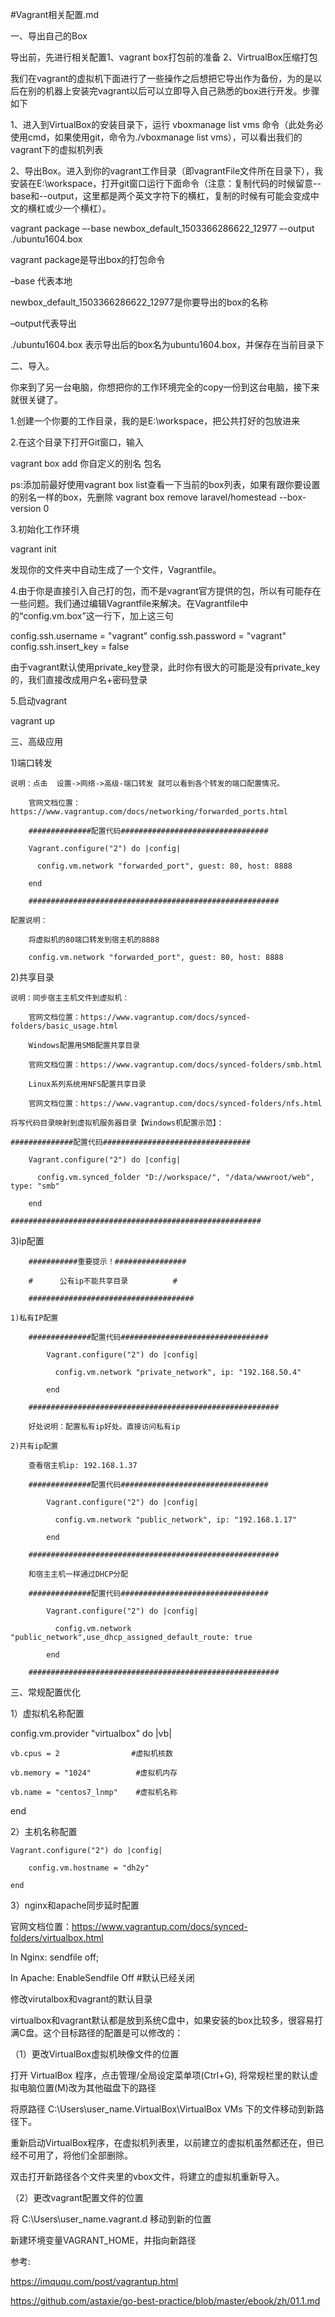 #Vagrant相关配置.md

一、导出自己的Box

导出前，先进行相关配置1、vagrant box打包前的准备   2、VirtrualBox压缩打包

我们在vagrant的虚拟机下面进行了一些操作之后想把它导出作为备份，为的是以后在别的机器上安装完vagrant以后可以立即导入自己熟悉的box进行开发。步骤如下

1、进入到VirtualBox的安装目录下，运行 vboxmanage list vms 命令（此处务必使用cmd，如果使用git，命令为./vboxmanage list vms），可以看出我们的vagrant下的虚拟机列表

2、导出Box。进入到你的vagrant工作目录（即vagrantFile文件所在目录下），我安装在E:\workspace，打开git窗口运行下面命令（注意：复制代码的时候留意--base和--output，这里都是两个英文字符下的横杠，复制的时候有可能会变成中文的横杠或少一个横杠）。

vagrant package –-base newbox_default_1503366286622_12977 –-output ./ubuntu1604.box

vagrant package是导出box的打包命令

–base 代表本地

newbox_default_1503366286622_12977是你要导出的box的名称

–output代表导出

./ubuntu1604.box 表示导出后的box名为ubuntu1604.box，并保存在当前目录下

 

二、导入。

你来到了另一台电脑，你想把你的工作环境完全的copy一份到这台电脑，接下来就很关键了。

1.创建一个你要的工作目录，我的是E:\workspace，把公共打好的包放进来

2.在这个目录下打开Git窗口，输入

vagrant box add 你自定义的别名 包名

ps:添加前最好使用vagrant box list查看一下当前的box列表，如果有跟你要设置的别名一样的box，先删除 vagrant box remove laravel/homestead --box-version 0

3.初始化工作环境

vagrant init

发现你的文件夹中自动生成了一个文件，Vagrantfile。

4.由于你是直接引入自己打的包，而不是vagrant官方提供的包，所以有可能存在一些问题。我们通过编辑Vagrantfile来解决。在Vagrantfile中的“config.vm.box”这一行下，加上这三句

config.ssh.username = "vagrant"
config.ssh.password = "vagrant"
config.ssh.insert_key = false

由于vagrant默认使用private_key登录，此时你有很大的可能是没有private_key的，我们直接改成用户名+密码登录

 5.启动vagrant

vagrant up

 

 

三、高级应用

1)端口转发

    说明：点击  设置->网络->高级-端口转发 就可以看到各个转发的端口配置情况。

        官网文档位置：https://www.vagrantup.com/docs/networking/forwarded_ports.html

        ##############配置代码#################################

        Vagrant.configure("2") do |config|

          config.vm.network "forwarded_port", guest: 80, host: 8888

        end

        ########################################################

    配置说明：

        将虚拟机的80端口转发到宿主机的8888

        config.vm.network "forwarded_port", guest: 80, host: 8888

2)共享目录

    说明：同步宿主主机文件到虚拟机：

        官网文档位置：https://www.vagrantup.com/docs/synced-folders/basic_usage.html

        Windows配置用SMB配置共享目录

        官网文档位置：https://www.vagrantup.com/docs/synced-folders/smb.html

        Linux系列系统用NFS配置共享目录

        官网文档位置：https://www.vagrantup.com/docs/synced-folders/nfs.html

    将写代码目录映射到虚拟机服务器目录【Windows机配置示范】：

    ##############配置代码#################################

        Vagrant.configure("2") do |config|

          config.vm.synced_folder "D://workspace/", "/data/wwwroot/web", type: "smb"

        end

    ########################################################

3)ip配置

        ###########重要提示！################

        #      公有ip不能共享目录          #

        #####################################

    1)私有IP配置

        ##############配置代码#################################

            Vagrant.configure("2") do |config|

              config.vm.network "private_network", ip: "192.168.50.4"

            end

        ########################################################

        好处说明：配置私有ip好处。直接访问私有ip

    2)共有ip配置

        查看宿主机ip: 192.168.1.37

        ##############配置代码#################################

            Vagrant.configure("2") do |config|

              config.vm.network "public_network", ip: "192.168.1.17"

            end

        ########################################################

        和宿主主机一样通过DHCP分配

        ##############配置代码#################################

            Vagrant.configure("2") do |config|

              config.vm.network "public_network",use_dhcp_assigned_default_route: true

            end

        ########################################################   
三、常规配置优化

1）虚拟机名称配置

  config.vm.provider "virtualbox" do |vb|

    vb.cpus = 2                #虚拟机核数

    vb.memory = "1024"          #虚拟机内存

    vb.name = "centos7_lnmp"    #虚拟机名称

  end

2）主机名称配置

    Vagrant.configure("2") do |config|

        config.vm.hostname = "dh2y"

    end

3）nginx和apache同步延时配置

官网文档位置：https://www.vagrantup.com/docs/synced-folders/virtualbox.html

In Nginx:    sendfile off;

In Apache:  EnableSendfile Off  #默认已经关闭

 
修改virutalbox和vagrant的默认目录

virtualbox和vagrant默认都是放到系统C盘中，如果安装的box比较多，很容易打满C盘。这个目标路径的配置是可以修改的：

（1）更改VirtualBox虚拟机映像文件的位置

打开 VirtualBox 程序，点击管理/全局设定菜单项(Ctrl+G), 将常规栏里的默认虚拟电脑位置(M)改为其他磁盘下的路径

将原路径 C:\Users\user_name\.VirtualBox\VirtualBox VMs 下的文件移动到新路径下。

重新启动VirtualBox程序，在虚拟机列表里，以前建立的虚拟机虽然都还在，但已经不可用了，将他们全部删除。

双击打开新路径各个文件夹里的vbox文件，将建立的虚拟机重新导入。

（2）更改vagrant配置文件的位置

将 C:\Users\user_name\.vagrant.d 移动到新的位置

新建环境变量VAGRANT_HOME，并指向新路径

 

参考:

https://imququ.com/post/vagrantup.html

https://github.com/astaxie/go-best-practice/blob/master/ebook/zh/01.1.md
